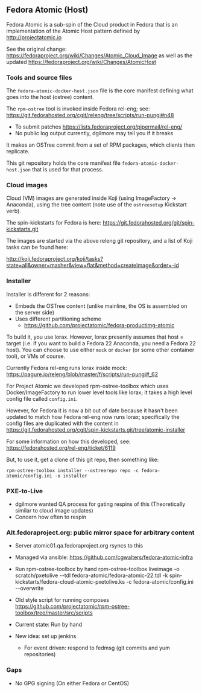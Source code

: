 Fedora Atomic (Host)
--------------------

Fedora Atomic is a sub-spin of the Cloud product in Fedora
that is an implementation of the Atomic Host pattern
defined by http://projectatomic.io

See the original change:
https://fedoraproject.org/wiki/Changes/Atomic_Cloud_Image
as well as the updated
https://fedoraproject.org/wiki/Changes/AtomicHost

### Tools and source files

The `fedora-atomic-docker-host.json` file is the core manifest
defining what goes into the host (ostree) content.

The `rpm-ostree` tool is invoked inside Fedora rel-eng; see:
https://git.fedorahosted.org/cgit/releng/tree/scripts/run-pungi#n48 
  - To submit patches https://lists.fedoraproject.org/pipermail/rel-eng/
  - No public log output currently, dgilmore may tell you if it breaks

It makes an OSTree commit from a set of RPM packages, which clients
then replicate.

This git repository holds the core manifest file
`fedora-atomic-docker-host.json` that is used for that process.


### Cloud images

Cloud (VM) images are generated inside Koji (using ImageFactory ->
Anaconda), using the tree content (note use of the `ostreesetup`
Kickstart verb).

The spin-kickstarts for Fedora is here:
https://git.fedorahosted.org/git/spin-kickstarts.git

The images are started via the above releng git repository, and
a list of Koji tasks can be found here:

http://koji.fedoraproject.org/koji/tasks?state=all&owner=masher&view=flat&method=createImage&order=-id

### Installer

Installer is different for 2 reasons:
 - Embeds the OSTree content (unlike mainline, the OS is assembled on the server side)
 - Uses different partitioning scheme
   - https://github.com/projectatomic/fedora-productimg-atomic

To build it, you use lorax.  However, lorax presently assumes that host = target (i.e.
if you want to build a Fedora 22 Anaconda, you need a Fedora 22 host).  You can choose
to use either `mock` or `docker` (or some other container tool), or VMs of course.

Currently Fedora rel-eng runs lorax inside mock:
https://pagure.io/releng/blob/master/f/scripts/run-pungi#_62

For Project Atomic we developed rpm-ostree-toolbox which uses Docker/ImageFactory
to run lower level tools like lorax; it takes a high level config file called
`config.ini`.

However, for Fedora it is now a bit out of date because it hasn't been updated
to match how Fedora rel-eng now runs lorax; specifically the config files are duplicated
with the content in https://git.fedorahosted.org/cgit/spin-kickstarts.git/tree/atomic-installer

For some information on how this developed, see: https://fedorahosted.org/rel-eng/ticket/6119

But, to use it, get a clone of this git repo, then something like:

```
rpm-ostree-toolbox installer --ostreerepo repo -c fedora-atomic/config.ini -o installer
```

### PXE-to-Live

- dgilmore wanted QA process for gating respins of this
  (Theoretically similar to cloud image updates)
- Concern how often to respin


### Alt.fedoraproject.org: public mirror space for arbitrary content

- Server atomic01.qa.fedoraproject.org rsyncs to this
- Managed via ansible: https://github.com/cgwalters/fedora-atomic-infra
- Run rpm-ostree-toolbox by hand
  rpm-ostree-toolbox liveimage -o scratch/pxetolive --tdl fedora-atomic/fedora-atomic-22.tdl -k spin-kickstarts/fedora-cloud-atomic-pxetolive.ks -c fedora-atomic/config.ini  --overwrite

- Old style script for running composes
  https://github.com/projectatomic/rpm-ostree-toolbox/tree/master/src/scripts

- Current state: Run by hand

- New idea: set up jenkins
  - For event driven: respond to fedmsg (git commits and yum repositories)

### Gaps 

- No GPG signing (On either Fedora or CentOS)
